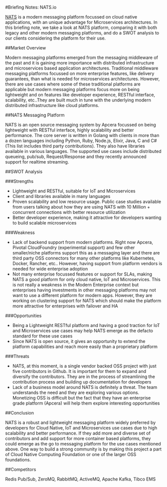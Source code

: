 #Briefing Notes: NATS.io

[NATS](http://nats.io) is a modern messaging platform focussed on cloud native applications, with an unique advantage for Microservices architectures. In this briefing note, we take a look at NATS platform, comparing it with both legacy and other modern messaging platforms, and do a SWOT analysis to our clients considering the platform for their use.

##Market Overview

Modern messaging platforms emerged from the messaging middleware of the past and it is gaining more importance with distributed infrastructure and microservices based application architectures. Traditional middleware messaging platforms focussed on more enterprise features, like delivery guarantees, than what is needed for microservices architectures. However, there are use cases where some of these traditional platforms are applicable but modern messaging platforms focus more on being lightweight and on features like developer experience, RESTful interface, scalability, etc..They are built much in tune with the underlying modern distributed infrastructure like cloud platforms.

##NATS Messaging Platform

NATS is an open source messaging system by Apcera focussed on being lightweight with RESTful interface, highly scalability and better performance. The core server is written in Golang with clients in more than a dozen languages including Python, Ruby, Node.js, Elixir, Java, C and C# (This list includes third party contributions). They also have libraries available in various languages. The supported use cases include distributed queueing, pub/sub, Request/Response and they recently announced support for realtime streaming.

##SWOT Analysis

###Strengths
* Lightweight and RESTful, suitable for IoT and Microservices
* Client and libraries available in many languages
* Proven scalability and low resource usage. Public case studies available from users talking about how they are using NATS with 10 Million + concurrent connections with better resource utilization
* Better developer experience, making it attractive for developers wanting to build scalable microservices

###Weakness
* Lack of backend support from modern platforms. Right now Apcera, Pivotal CloudFoundry (experimental support) and few other smaller/niche platforms support this as a messaging layer and there are third party OSS connectors for many other platforms like Kubernetes, Docker, Rancher, etc.. However, having support from platform vendors is needed for wide enterprise adoption
* Not many enterprise focussed features or support for SLAs, making NATS a good platform for only cloud native, IoT and Microservices. This is not really a weakness in the Modern Enterprise context but enterprises having investments in other messaging platforms may not want to use a different platform for modern apps. However, they are working on clustering support for NATS which should make the platform more attractive for enterprises with failover and HA

###Opportunities
* Being a Lightweight RESTful platform and having a good traction for IoT and Microservices use cases may help NATS emerge as the defacto standard for these use cases
* Since NATS is open source, it gives an opportunity to extend the platform capabilities and reach more easily than a proprietary platform

###Threats
* NATS, at this moment, is a single vendor backed OSS project with just five contributors in Github. It is important for them to expand and diversify the contributors. They are in the process of streamlining the contribution process and building up documentation for developers
* Lack of a business model around NATS is definitely a threat. The team understands the need and they are exploring various options. Monetizing OSS is difficult but the fact that they have an enterprise grade platform (Apcera) will help them explore interesting opportunities

##Conclusion

NATS is a robust and lightweight messaging platform widely preferred by developers for Cloud Native, IoT and Microservices use cases due to high scalability and better performance. If they add more and diverse set of contributors and add support for more container based platforms, they could emerge as the go to messaging platform for the use cases mentioned above. One way to build a strong community is by making this project a part of Cloud Native Computing Foundation or one of the larger OSS foundations.

##Competitors

Redis Pub/Sub, ZeroMQ, RabbitMQ, ActiveMQ, Apache Kafka, Tibco EMS
